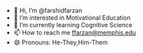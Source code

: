 - 👋 Hi, I’m @farshidfarzan
- 👀 I’m interested in Motivational Education
- 🌱 I’m currently learning Cognitive Science
- 📫 How to reach me ffarzan@memphis.edu
- 😄 Pronouns: He-They,Him-Them

<!---
farshidfarzan/farshidfarzan is a ✨ special ✨ repository because its `README.md` (this file) appears on your GitHub profile.
You can click the Preview link to take a look at your changes.
--->
